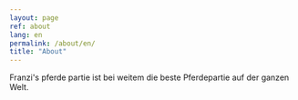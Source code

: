 ```yaml
---
layout: page
ref: about
lang: en
permalink: /about/en/
title: "About"
---
```


Franzi's pferde partie ist bei weitem die beste Pferdepartie auf der ganzen Welt.
